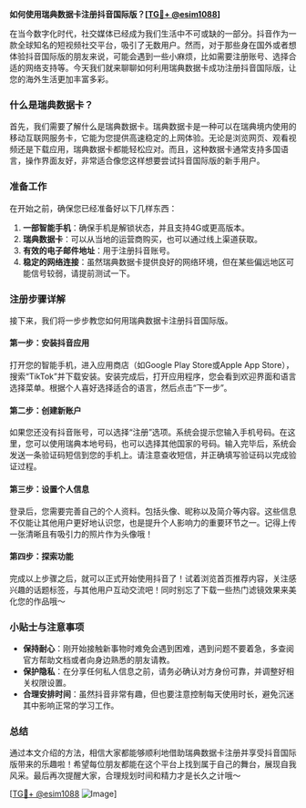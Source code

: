 **如何使用瑞典数据卡注册抖音国际版？[[TG💪+ @esim1088](https://t.me/s/esim1088)]**

在当今数字化时代，社交媒体已经成为我们生活中不可或缺的一部分。抖音作为一款全球知名的短视频社交平台，吸引了无数用户。然而，对于那些身在国外或者想体验抖音国际版的朋友来说，可能会遇到一些小麻烦，比如需要注册账号、选择合适的网络支持等。今天我们就来聊聊如何利用瑞典数据卡成功注册抖音国际版，让您的海外生活更加丰富多彩。

### 什么是瑞典数据卡？

首先，我们需要了解什么是瑞典数据卡。瑞典数据卡是一种可以在瑞典境内使用的移动互联网服务卡，它能为您提供高速稳定的上网体验。无论是浏览网页、观看视频还是下载应用，瑞典数据卡都能轻松应对。而且，这种数据卡通常支持多国语言，操作界面友好，非常适合像您这样想要尝试抖音国际版的新手用户。

### 准备工作

在开始之前，确保您已经准备好以下几样东西：
1. **一部智能手机**：确保手机是解锁状态，并且支持4G或更高版本。
2. **瑞典数据卡**：可以从当地的运营商购买，也可以通过线上渠道获取。
3. **有效的电子邮件地址**：用于注册抖音账号。
4. **稳定的网络连接**：虽然瑞典数据卡提供良好的网络环境，但在某些偏远地区可能信号较弱，请提前测试一下。

### 注册步骤详解

接下来，我们将一步步教您如何用瑞典数据卡注册抖音国际版。

#### 第一步：安装抖音应用
打开您的智能手机，进入应用商店（如Google Play Store或Apple App Store），搜索“TikTok”并下载安装。安装完成后，打开应用程序，您会看到欢迎界面和语言选择菜单。根据个人喜好选择适合的语言，然后点击“下一步”。

#### 第二步：创建新账户
如果您还没有抖音账号，可以选择“注册”选项。系统会提示您输入手机号码。在这里，您可以使用瑞典本地号码，也可以选择其他国家的号码。输入完毕后，系统会发送一条验证码短信到您的手机上。请注意查收短信，并正确填写验证码以完成验证过程。

#### 第三步：设置个人信息
登录后，您需要完善自己的个人资料。包括头像、昵称以及简介等内容。这些信息不仅能让其他用户更好地认识您，也是提升个人影响力的重要环节之一。记得上传一张清晰且有吸引力的照片作为头像哦！

#### 第四步：探索功能
完成以上步骤之后，就可以正式开始使用抖音了！试着浏览首页推荐内容，关注感兴趣的话题标签，与其他用户互动交流吧！同时别忘了下载一些热门滤镜效果来美化您的作品哦～

### 小贴士与注意事项

- **保持耐心**：刚开始接触新事物时难免会遇到困难，遇到问题不要着急，多查阅官方帮助文档或者向身边熟悉的朋友请教。
- **保护隐私**：在分享任何私人信息之前，请务必确认对方身份可靠，并调整好相关权限设置。
- **合理安排时间**：虽然抖音非常有趣，但也要注意控制每天使用时长，避免沉迷其中影响正常的学习工作。

### 总结

通过本文介绍的方法，相信大家都能够顺利地借助瑞典数据卡注册并享受抖音国际版带来的乐趣啦！希望每位朋友都能在这个平台上找到属于自己的舞台，展现自我风采。最后再次提醒大家，合理规划时间和精力才是长久之计哦～

[[TG💪+ @esim1088](https://t.me/s/esim1088) ![Image](https://i.postimg.cc/4NQfJmqS/Snipaste-2025-05-13-00-14-12.png)]